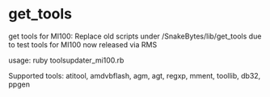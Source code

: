 # get_tools
get tools for MI100:
Replace old scripts under /SnakeBytes/lib/get_tools due to test tools for MI100 now released via RMS

usage: ruby toolsupdater_mi100.rb

Supported tools: atitool, amdvbflash, agm, agt, regxp, mment, toollib, db32, ppgen 
